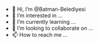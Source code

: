 - 👋 Hi, I’m @Batman-Belediyesi
- 👀 I’m interested in ...
- 🌱 I’m currently learning ...
- 💞️ I’m looking to collaborate on ...
- 📫 How to reach me ...

<!---
Batman-Belediyesi/Batman-Belediyesi is a ✨ special ✨ repository because its `README.md` (this file) appears on your GitHub profile.
You can click the Preview link to take a look at your changes.
--->
